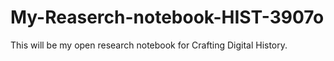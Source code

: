 # My-Reaserch-notebook-HIST-3907o
This will be my open research notebook for Crafting Digital History. 
